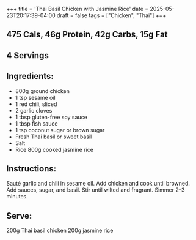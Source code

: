+++
title = 'Thai Basil Chicken with Jasmine Rice'
date = 2025-05-23T20:17:39-04:00
draft = false
tags = ["Chicken", "Thai"]
+++


## 475 Cals, 46g Protein, 42g Carbs, 15g Fat

## 4 Servings

## Ingredients:
- 800g ground chicken
- 1 tsp sesame oil
- 1 red chili, sliced
- 2 garlic cloves
- 1 tbsp gluten-free soy sauce
- 1 tbsp fish sauce
- 1 tsp coconut sugar or brown sugar
- Fresh Thai basil or sweet basil
- Salt
- Rice 800g cooked jasmine rice

## Instructions:
Sauté garlic and chili in sesame oil.
Add chicken and cook until browned.
Add sauces, sugar, and basil. 
Stir until wilted and fragrant.
Simmer 2–3 minutes.

## Serve:
200g Thai basil chicken
200g jasmine rice
